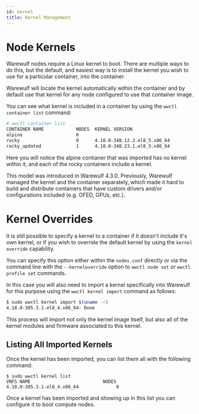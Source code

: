```yaml
---
id: kernel
title: Kernel Management
---
```


# Node Kernels
Warewulf nodes require a Linux kernel to boot. There are multiple ways to do this, but the default, and easiest way is to install the kernel you wish to use for a particular container, into the container.

Warewulf will locate the kernel automatically within the container and by default use that kernel for any node configured to use that container image.

You can see what kernel is included in a container by using the `wwctl container list` command:

```bash
# wwctl container list
CONTAINER NAME            NODES  KERNEL VERSION
alpine                    0      
rocky                     0      4.18.0-348.12.2.el8_5.x86_64
rocky_updated             1      4.18.0-348.23.1.el8_5.x86_64
```

Here you will notice the alpine contianer that was imported has no kernel within it, and each of the rocky containers include a kernel.

This model was introduced in Warewulf 4.3.0. Previously, Warewulf managed the kernel and the container separately, which made it hard to build and distribute containers that have custom drivers and/or configurations included (e.g. OFED, GPUs, etc.).

# Kernel Overrides
It is still possible to specify a kernel to a container if it doesn't include it's own kernel, or if you wish to override the default kernel by using the `kernel override` capability.

You can specify this option either within the `nodes.conf` directly or via the command line with the `--kerneloverride` option to `wwctl node set` or `wwctl profile set` commands.

In this case you will also need to import a kernel specifically into Warewulf for this purpose using the `wwctl kernel import` command as follows:

```bash
$ sudo wwctl kernel import $(uname -r)
4.18.0-305.3.1.el8_4.x86_64: Done
```

This process will import not only the kernel image itself, but also all of the kernel modules and firmware associated to this kernel. 

## Listing All Imported Kernels
Once the kernel has been imported, you can list them all with the following command:

```
$ sudo wwctl kernel list
VNFS NAME                           NODES 
4.18.0-305.3.1.el8_4.x86_64              0
```

Once a kernel has been imported and showing up in this list you can configure it to boot compute nodes.
